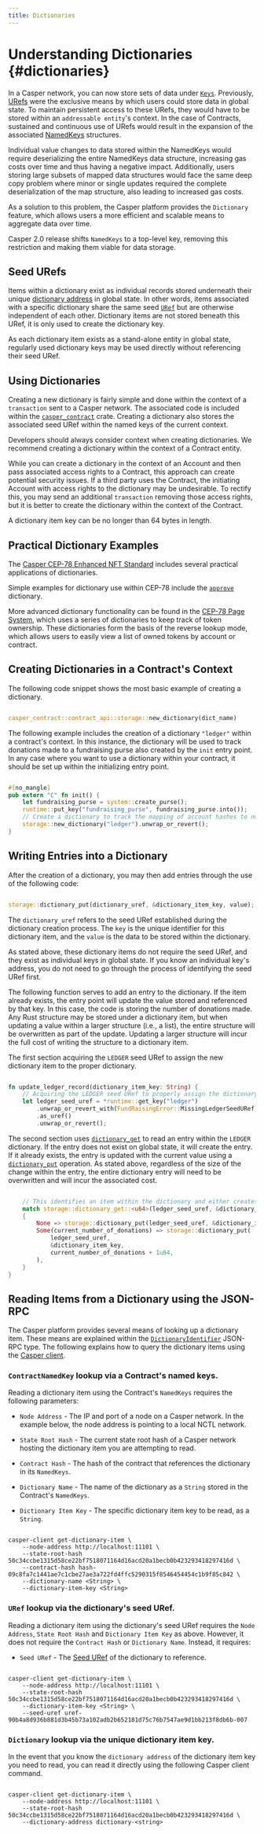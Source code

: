 ```yaml
---
title: Dictionaries
---
```

# Understanding Dictionaries {#dictionaries}

In a Casper network, you can now store sets of data under [`Keys`](./key-types.md#key-explanations). Previously, [URefs](./glossary/U.md#uref) were the exclusive means by which users could store data in global state. To maintain persistent access to these URefs, they would have to be stored within an `addressable entity`'s context. In the case of Contracts, sustained and continuous use of URefs would result in the expansion of the associated [NamedKeys](./glossary/N.md#named-keys) structures.

Individual value changes to data stored within the NamedKeys would require deserializing the entire NamedKeys data structure, increasing gas costs over time and thus having a negative impact. Additionally, users storing large subsets of mapped data structures would face the same deep copy problem where minor or single updates required the complete deserialization of the map structure, also leading to increased gas costs.

As a solution to this problem, the Casper platform provides the `Dictionary` feature, which allows users a more efficient and scalable means to aggregate data over time.

Casper 2.0 release shifts `NamedKeys` to a top-level key, removing this restriction and making them viable for data storage.

## Seed URefs

Items within a dictionary exist as individual records stored underneath their unique [dictionary address](./key-types.md#key-explanations) in global state. In other words, items associated with a specific dictionary share the same seed [`URef`](./design/casper-design.md#uref-head) but are otherwise independent of each other. Dictionary items are not stored beneath this URef, it is only used to create the dictionary key.

As each dictionary item exists as a stand-alone entity in global state, regularly used dictionary keys may be used directly without referencing their seed URef.

## Using Dictionaries

Creating a new dictionary is fairly simple and done within the context of a `transaction` sent to a Casper network. The associated code is included within the [`casper_contract`](https://docs.rs/casper-contract/latest/casper_contract/) crate. Creating a dictionary also stores the associated seed URef within the named keys of the current context.

Developers should always consider context when creating dictionaries. We recommend creating a dictionary within the context of a Contract entity.

While you can create a dictionary in the context of an Account and then pass associated access rights to a Contract, this approach can create potential security issues. If a third party uses the Contract, the initiating Account with access rights to the dictionary may be undesirable. To rectify this, you may send an additional `transaction` removing those access rights, but it is better to create the dictionary within the context of the Contract.

A dictionary item key can be no longer than 64 bytes in length. 

## Practical Dictionary Examples

The [Casper CEP-78 Enhanced NFT Standard](https://github.com/casper-ecosystem/cep-78-enhanced-nft) includes several practical applications of dictionaries.

Simple examples for dictionary use within CEP-78 include the [`approve`](https://github.com/casper-ecosystem/cep-78-enhanced-nft/blob/dev/contract/src/main.rs#L772) dictionary.

More advanced dictionary functionality can be found in the [CEP-78 Page System](https://github.com/casper-ecosystem/cep-78-enhanced-nft#the-cep-78-page-system), which uses a series of dictionaries to keep track of token ownership. These dictionaries form the basis of the reverse lookup mode, which allows users to easily view a list of owned tokens by account or contract.

## Creating Dictionaries in a Contract's Context

The following code snippet shows the most basic example of creating a dictionary. 

```rust

casper_contract::contract_api::storage::new_dictionary(dict_name)

```

The following example includes the creation of a dictionary `"ledger"` within a contract's context. In this instance, the dictionary will be used to track donations made to a fundraising purse also created by the `init` entry point. In any case where you want to use a dictionary within your contract, it should be set up within the initializing entry point.

```rust

#[no_mangle]
pub extern "C" fn init() {
    let fundraising_purse = system::create_purse();
    runtime::put_key("fundraising_purse", fundraising_purse.into());
    // Create a dictionary to track the mapping of account hashes to number of donations made.
    storage::new_dictionary("ledger").unwrap_or_revert();
}

```

## Writing Entries into a Dictionary

After the creation of a dictionary, you may then add entries through the use of the following code:

```rust

storage::dictionary_put(dictionary_uref, &dictionary_item_key, value);

```

The `dictionary_uref` refers to the seed URef established during the dictionary creation process. The `key` is the unique identifier for this dictionary item, and the `value` is the data to be stored within the dictionary.

As stated above, these dictionary items do not require the seed URef, and they exist as individual keys in global state. If you know an individual key's address, you do not need to go through the process of identifying the seed URef first.

The following function serves to add an entry to the dictionary. If the item already exists, the entry point will update the value stored and referenced by that key. In this case, the code is storing the number of donations made. Any Rust structure may be stored under a dictionary item, but when updating a value within a larger structure (i.e., a list), the entire structure will be overwritten as part of the update. Updating a larger structure will incur the full cost of writing the structure to a dictionary item.

The first section acquiring the `LEDGER` seed URef to assign the new dictionary item to the proper dictionary.

```rust

fn update_ledger_record(dictionary_item_key: String) {
    // Acquiring the LEDGER seed URef to properly assign the dictionary item.
    let ledger_seed_uref = *runtime::get_key("ledger")
        .unwrap_or_revert_with(FundRaisingError::MissingLedgerSeedURef)
        .as_uref()
        .unwrap_or_revert();

```

The second section uses [`dictionary_get`](https://docs.rs/casper-contract/latest/casper_contract/contract_api/storage/fn.dictionary_get.html) to read an entry within the `LEDGER` dictionary. If the entry does not exist on global state, it will create the entry. If it already exists, the entry is updated with the current value using a [`dictionary_put`](https://docs.rs/casper-contract/latest/casper_contract/contract_api/storage/fn.dictionary_put.html) operation. As stated above, regardless of the size of the change within the entry, the entire dictionary entry will need to be overwritten and will incur the associated cost.

```rust

    // This identifies an item within the dictionary and either creates or updates the associated value.
    match storage::dictionary_get::<u64>(ledger_seed_uref, &dictionary_item_key).unwrap_or_revert()
    {
        None => storage::dictionary_put(ledger_seed_uref, &dictionary_item_key, 1u64),
        Some(current_number_of_donations) => storage::dictionary_put(
            ledger_seed_uref,
            &dictionary_item_key,
            current_number_of_donations + 1u64,
        ),
    }
}

```

## Reading Items from a Dictionary using the JSON-RPC

The Casper platform provides several means of looking up a dictionary item. These means are explained within the [`DictionaryIdentifier`](../developers/json-rpc/types_chain.md#dictionaryidentifier) JSON-RPC type. The following explains how to query the dictionary items using the [Casper client](https://crates.io/crates/casper-client).

### `ContractNamedKey` lookup via a Contract's named keys.

Reading a dictionary item using the Contract's `NamedKeys` requires the following parameters:

* `Node Address` - The IP and port of a node on a Casper network. In the example below, the node address is pointing to a local NCTL network.

* `State Root Hash` - The current state root hash of a Casper network hosting the dictionary item you are attempting to read.

* `Contract Hash` - The hash of the contract that references the dictionary in its `NamedKeys`.

* `Dictionary Name` - The name of the dictionary as a `String` stored in the Contract's `NamedKeys`.

* `Dictionary Item Key` - The specific dictionary item key to be read, as a `String`.

```

casper-client get-dictionary-item \
    --node-address http://localhost:11101 \
    --state-root-hash 50c34ccbe1315d58ce22bf7518071164d16acd20a1becb0b423293418297416d \
    --contract-hash hash-09c8fa7c1441ae7c1cbe27ae3a722fd4ffc5290315f8546454454c1b9f85c842 \
    --dictionary-name <String> \
    --dictionary-item-key <String>

```

### `URef` lookup via the dictionary's seed URef.

Reading a dictionary item using the dictionary's seed URef requires the `Node Address`, `State Root Hash` and `Dictionary Item Key` as above. However, it does not require the `Contract Hash` or `Dictionary Name`. Instead, it requires:

* `Seed URef` - The [Seed URef](#seed-urefs) of the dictionary to reference.

```

casper-client get-dictionary-item \
    --node-address http://localhost:11101 \
    --state-root-hash 50c34ccbe1315d58ce22bf7518071164d16acd20a1becb0b423293418297416d \
    --dictionary-item-key <String> \
    --seed-uref uref-90b4a8d936b881d3b45b73a102adb2b652181d75c76b7547ae9d1bb213f8db6b-007

```

### `Dictionary` lookup via the unique dictionary item key.

In the event that you know the `dictionary address` of the dictionary item key you need to read, you can read it directly using the following Casper client command.

```

casper-client get-dictionary-item \
    --node-address http://localhost:11101 \
    --state-root-hash 50c34ccbe1315d58ce22bf7518071164d16acd20a1becb0b423293418297416d \
    --dictionary-address dictionary-<string>

```
